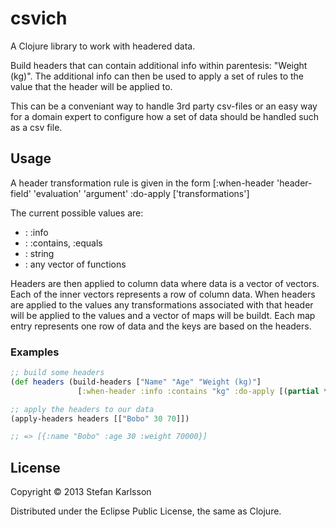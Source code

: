 # csvich

A Clojure library to work with headered data.

Build headers that can contain additional info within parentesis: "Weight (kg)". The additional info can then be used to apply a set of rules to the value that the header will be applied to.

This can be a conveniant way to handle 3rd party csv-files or an easy way for a domain expert to configure how a set of data should be handled such as a csv file.

## Usage
A header transformation rule is given in the form [:when-header 'header-field' 'evaluation' 'argument' :do-apply ['transformations']

The current possible values are:
* <header-field> : :info
* <evaluation> : :contains, :equals
* <argument> : string
* <transformation> : any vector of functions

Headers are then applied to column data where data is a vector of vectors. Each of the inner vectors represents a row of column data. When headers are applied to the values any transformations associated with that header will be applied to the values and a vector of maps will be buildt. Each map entry represents one row of data and the keys are based on the headers.

### Examples
```clojure
;; build some headers
(def headers (build-headers ["Name" "Age" "Weight (kg)"]
               [:when-header :info :contains "kg" :do-apply [(partial * 1000)]])])

;; apply the headers to our data
(apply-headers headers [["Bobo" 30 70]])

;; => [{:name "Bobo" :age 30 :weight 70000}]
```

## License

Copyright © 2013 Stefan Karlsson

Distributed under the Eclipse Public License, the same as Clojure.
